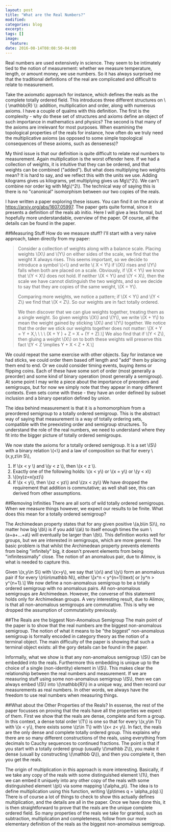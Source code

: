 ```yaml
---
layout: post
title: "What are the Real Numbers?"
modified:
categories: blog
excerpt:
tags: []
image:
  feature:
date: 2016-08-14T08:08:50-04:00
---
```


Real numbers are used extensively in science. They seem to be intimately tied to the notion of measurement: whether we measure temperature, length, or amount money, we use numbers. So it has always surprised me that the traditional definitions of the real are complicated and difficult to relate to measurement.

Take the axiomatic approach for instance, which defines the reals as the complete totally ordered field. This introduces three different structures on \\( \mathbb{R} \\): addition, multiplication and order, along with numerous axioms. I have a couple of qualms with this definition. The first is the complexity - why do these set of structures and axioms define an object of such importance in mathematics and physics? The second is that many of the axioms are irrelevant for most purposes. When examining the topological properties of the reals for instance, how often do we truly need the multiplicative axioms (as opposed to some simple topological consequences of these axioms, such as denseness)?

My third issue is that our definition is quite difficult to relate real numbers to measurement. Again multiplication is the worst offender here. If we had a collection of weights, it is intuitive that they can be ordered, and that weights can be combined ("added"). But what does multiplying two weights mean? It is hard to say, and we reflect this with the units we use. Adding kilograms gives us kilograms, yet multiplying gives us Mg\\(^2\\). We can't combine nor order kg with Mg\\(^2\\). The technical way of saying this is there is no "canonical" isomorphism between our two copies of the reals.

I have written a paper exploring these issues. You can find it on the arxiv at https://arxiv.org/abs/1607.05997. The paper gets quite formal, since it presents a definition of the reals ab initio. Here I will give a less formal, but hopefully more understandable, overview of the paper. Of course, all the details can be found in the paper.

##Measuring Stuff
How do we measure stuff? I'll start with a very naive approach, taken directly from my paper:

>Consider a collection of weights along with a balance scale. Placing weights \\(X\\) and \\(Y\\) 
>on either sides of the scale, we find that the weight X always rises. This seems important, 
>so we decide to introduce a symbol \\(<\\)  and write \\( X < Y\\) if \\(X\\) rises and \\(Y\\)
>falls when both are placed on a scale. Obviously, if \\(X < Y\\) we know that \\(Y < X\\) does 
>not hold. If neither \\(X < Y\\) and \\(Y < X\\), then the scale we have cannot distinguish the 
>two weights, and so we decide to say that they are copies of the same weight, \\(X = Y\\).
>
>Comparing more weights, we notice a pattern; if \\(X < Y\\) and \\(Y < Z\\) we find that \\(X < Z\\).
>So our weights are in fact totally ordered.
>
>We then discover that we can glue weights together, treating them as a single weight. So given weights
> \\(X\\) and \\(Y\\), we write \\(X + Y\\) to mean the weight gained by sticking \\(X\\) and \\(Y\\)
> together. We notice that the order we stick our weights together does not matter:
>\\[X + Y = Y + X,\ \ \ \ (X + Y ) + Z = X + (Y + Z).\\]
>We also find that if \\(Y < Z\\), then gluing a weight \\(X\\) on to both these weights will preserve 
>this fact
>\\[Y < Z \implies Y + X < Z + X.\\]

We could repeat the same exercise with other objects. Say for instance we had sticks, we could order them based off length and "add" them by placing them end to end. Or we could consider timing events, buying items or flipping coins. Each of these have some sort of order (most generally a preorder) and some kind of binary operation (most generally a semigroup). At some point I may write a piece about the importance of preorders and semigroups, but for now we simply note that they appear in many different contexts. Even sets come with these - they have an order defined by subset inclusion and a binary operation defined by union.

The idea behind measurement is that it is a homomorphism from a preordered semigroup to a totally ordered semigroup. This is the abstract way of saying that measurement is a way of totally ordering sets, compatible with the preexisting order and semigroup structures. To understand the role of the real numbers, we need to understand where they fit into the bigger picture of totally ordered semigroups. 

We now state the axioms for a totally ordered semigroup. It is a set \\(S\\) with a binary relation \\(<\\) and a law of composition so that for every \\(x,y,z\in S\\),
1. If \\(x < y \\) and \\(y < z \\), then \\(x < z \\).
2. Exactly one of the following holds: \\(x < y\\) or \\(x = y\\) or \\(y < x\\)
3. \\((xy)z=x(yz)\\)
4. If \\(x < y\\), then \\(xz < yz\\) and \\(zx < zy\\)
We have dropped the requirement that addition is commutative; as well shall see, this can derived from other assumptions.

##Removing Infinities
There are all sorts of wild totally ordered semigroups. When we measure things however, we expect our results to be finite. What does this mean for a totally ordered semigroup?

The Archimedean property states that for any given positive \\(a,b\in S}\\), no matter how big \\(b\\) is if you add \\(a\\) to itself enough times the sum \\(a+a+...+a\\) will eventually be larger than \\(b\\). This definition works well for groups, but we are interested in semigroups, which are more general. The basic problem is that whilst the Archimedean property prevents elements from being "infinitely" big, it doesn't prevent elements from being "infinitessimally" close. The notion of an anomalous pair, due to Alimov, is what is needed to capture this.

Given \\(x,y\in S\\) with \\(x>y\\), we say that \\(x\\) and \\(y\\) form an anomalous pair if for every \\(n\in\mathbb N\\), either
\\[x^n < y^{n=1}\text{  or  }y^n > y^{n+1}.\\]
We now define a non-anomalous semigroup to be a totally ordered semigroup with no anomalous pairs. All non-anomalous semigroups are Archimedean. However, the converse of this statement holds only for Archimedean groups. A very interesting result, due to Alimov, is that all non-anomalous semigroups are commutative. This is why we dropped the assumption of commutativity previously. 

##The Reals are the biggest Non-Anomalous Semigroup
The main point of the paper is to show that the real numbers are the biggest non-anomalous semigroup. The notion of what it means to be "the biggest" non-anomalous semigroup is formally encoded in category theory as the notion of a terminal object. The main difficulty of the paper is showing that such a terminal object exists: all the gory details can be found in the paper.

Informally, what we show is that any non-anomalous semigroup \\(S\\) can be embedded into the reals. Furthermore this embedding is unique up to the choice of a single (non-identity) element in \\(S\\). This makes clear the relationship between the real numbers and measurement. If we are measuring stuff using some non-anomalous semigroup \\(S\\), then we can always embed \\(S\\) into \\(\mathbb{R}\\) in a unique way, and then record our measurements as real numbers. In other words, we always have the freedom to use real numbers when measuring things. 

##What about the Other Properties of the Reals?
In essense, the rest of the paper focusses on proving that the reals have all the properties we expect of them. First we show that the reals are dense, complete and form a group. In this context, a dense total order \\(T\\) is one so that for every \\(x,y\in T\\) with \\(x < y\\), there exists some \\(z\in T\\) with \\(x< z< y\\). In fact, the reals are the only dense and complete totally ordered group. This explains why there are so many different constructions of the reals, using everything from decimals to Cauchy sequences to continued fractions. The point is that if you start with a totally ordered group (usually \\(\mathbb Z\\)), you make it dense (usuall by constructing \\(\mathbb Q\\)), and then you complete it, then you get the reals.

The origin of multiplication in this approach is more interesting. Basically, if we take any copy of the reals with some distinguished element \\(1\\), then we can embed it uniquely into any other copy of the reals with some distinguished element \\(p\\) via some mapping \\(\alpha_p\\). The idea is to define multiplication using this function, writing
\\[p\times q = \alpha_p(q).\\]
There is of course a lot of things to check to show this actually defines multiplication, and the details are all in the paper. Once we have done this, it is then straightforward to prove that the reals are the unique complete ordered field. So many properties of the reals we take for granted, such as subtraction, multiplication and completeness, follow from our more elementary definition of the reals as the biggest non-anomalous semigroup.